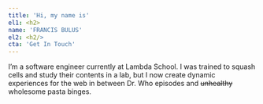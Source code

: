 ```yaml
---
title: 'Hi, my name is'
el1: <h2>
name: 'FRANCIS BULUS'
el2: <h2/>
cta: 'Get In Touch'
---
```


I’m a software engineer currently at Lambda School. I was trained to squash cells and study their contents in a lab, but I now create dynamic experiences for the web in between Dr. Who episodes and ~~unhealthy~~ wholesome pasta binges.

